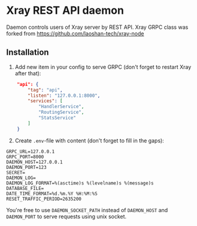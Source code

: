 # Xray REST API daemon

Daemon controls users of Xray server by REST API. Xray GRPC class was forked from https://github.com/laoshan-tech/xray-node

## Installation

1. Add new item in your config to serve GRPC (don't forget to restart Xray after that):
```json
	"api": {
		"tag": "api",
		"listen": "127.0.0.1:8000",
		"services": [
			"HandlerService",
			"RoutingService",
			"StatsService"
		]
	}
```

2. Create `.env`-file with content (don't forget to fill in the gaps):
```
GRPC_URL=127.0.0.1
GRPC_PORT=8000
DAEMON_HOST=127.0.0.1
DAEMON_PORT=123
SECRET=
DAEMON_LOG=
DAEMON_LOG_FORMAT=%(asctime)s %(levelname)s %(message)s
DATABASE_FILE=
DATE_TIME_FORMAT=%d.%m.%Y %H:%M:%S
RESET_TRAFFIC_PERIOD=2635200
```

You're free to use `DAEMON_SOCKET_PATH` instead of `DAEMON_HOST` and `DAEMON_PORT` to serve requests using unix socket.